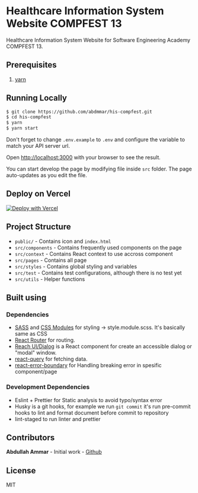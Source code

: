 # Healthcare Information System Website COMPFEST 13

Healthcare Information System Website for Software Engineering Academy
COMPFEST 13.

## Prerequisites

1. [yarn](https://yarnpkg.com/)

## Running Locally

```bash
$ git clone https://github.com/abdmmar/his-compfest.git
$ cd his-compfest
$ yarn
$ yarn start
```

Don't forget to change `.env.example` to `.env` and configure the variable to
match your API server url.

Open [http://localhost:3000](http://localhost:3000) with your browser to see the
result.

You can start develop the page by modifying file inside `src` folder. The page
auto-updates as you edit the file.

## Deploy on Vercel

[![Deploy with Vercel](https://vercel.com/button)](https://vercel.com/new/git/external?repository-url=https%3A%2F%2Fgithub.com%2Fabdmmar%2Fhis-compfest)

## Project Structure

- `public/` - Contains icon and `index.html`
- `src/components` - Contains frequently used components on the page
- `src/context` - Contains React context to use accross component
- `src/pages` - Contains all page
- `src/styles` - Contains global styling and variables
- `src/test` - Contains test configurations, although there is no test yet
- `src/utils` - Helper functions

## Built using

### Dependencies

- [SASS](https://sass-lang.com/) and
  [CSS Modules](https://github.com/css-modules/css-modules) for styling ->
  style.module.scss. It's basically same as CSS
- [React Router](https://reactrouter.com/) for routing.
- [Reach UI/Dialog](https://reach.tech/dialog) is a React component for create
  an accessible dialog or "modal" window.
- [react-query](https://react-query.tanstack.com/) for fetching data.
- [react-error-boundary](https://www.npmjs.com/package/react-error-boundary) for
  Handling breaking error in spesific component/page

### Development Dependencies

- Eslint + Prettier for Static analysis to avoid typo/syntax error
- Husky is a git hooks, for example we run `git commit` it's run pre-commit
  hooks to lint and format document before commit to repository
- lint-staged to run linter and prettier

## Contributors

**Abdullah Ammar** - Initial work - [Github](https://github.com/abdmmar)

## License

MIT
